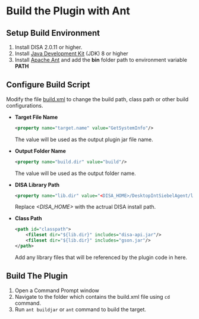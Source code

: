 # Build the Plugin with Ant

## Setup Build Environment

1. Install DISA 2.0.11 or higher.
2. Install [Java Development Kit](http://www.oracle.com/technetwork/java/javase/downloads/index.html) (JDK) 8 or higher
3. Install [Apache Ant](http://ant.apache.org/) and add the **bin** folder path to environment variable **PATH**

## Configure Build Script
Modify the file [build.xml](./build.xml) to change the build path, class path or other build configurations.
* **Target File Name**

    ```xml
    <property name="target.name" value="GetSystemInfo"/>
    ```
    The value will be used as the output plugin jar file name.

* **Output Folder Name**

    ```xml
    <property name="build.dir" value="build"/>
    ```
    The value will be used as the output folder name.

* **DISA Library Path**

    ```xml
    <property name="lib.dir" value="<DISA_HOME>/DesktopIntSiebelAgent/lib"/>
    ```
    Replace *&lt;DISA_HOME&gt;* with the actrual DISA install path.

* **Class Path**

    ```xml
    <path id="classpath">
        <fileset dir="${lib.dir}" includes="disa-api.jar"/>
        <fileset dir="${lib.dir}" includes="gson.jar"/>
    </path>
    ```
    Add any library files that will be referenced by the plugin code in here.

## Build The Plugin

1. Open a Command Prompt window
2. Navigate to the folder which contains the build.xml file using `cd` command.
3. Run `ant buildjar` or `ant` command to build the target.